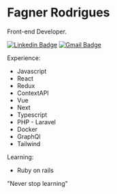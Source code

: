 # Fagner Rodrigues

Front-end Developer.

 [![Linkedin Badge](https://img.shields.io/badge/-Fagner%20Rodrigues-6633cc?style=flat-square&logo=Linkedin&logoColor=white&link=https://www.linkedin.com/in/diego-schell-fernandes/)](https://www.linkedin.com/in/faagnerrodrigues/) 
[![Gmail Badge](https://img.shields.io/badge/-faagner.rodrigues@gmail.com-6633cc?style=flat-square&logo=Gmail&logoColor=white&link=mailto:faagner.rodrigues@gmail.com)](mailto:diego.schell.f@gmail.com)

Experience:
 - Javascript
 - React
 - Redux
 - ContextAPI
 - Vue
 - Next
 - Typescript
 - PHP - Laravel
 - Docker
 - GraphQl
 - Tailwind
 
 
 Learning:
 - Ruby on rails
 
 
 
 "Never stop learning"
